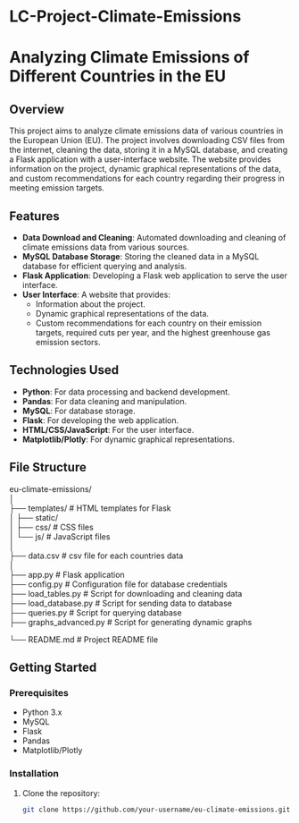 # LC-Project-Climate-Emissions
# Analyzing Climate Emissions of Different Countries in the EU

## Overview
This project aims to analyze climate emissions data of various countries in the European Union (EU). The project involves downloading CSV files from the internet, cleaning the data, storing it in a MySQL database, and creating a Flask application with a user-interface website. The website provides information on the project, dynamic graphical representations of the data, and custom recommendations for each country regarding their progress in meeting emission targets.

## Features
- **Data Download and Cleaning**: Automated downloading and cleaning of climate emissions data from various sources.
- **MySQL Database Storage**: Storing the cleaned data in a MySQL database for efficient querying and analysis.
- **Flask Application**: Developing a Flask web application to serve the user interface.
- **User Interface**: A website that provides:
  - Information about the project.
  - Dynamic graphical representations of the data.
  - Custom recommendations for each country on their emission targets, required cuts per year, and the highest greenhouse gas emission sectors.

## Technologies Used
- **Python**: For data processing and backend development.
- **Pandas**: For data cleaning and manipulation.
- **MySQL**: For database storage.
- **Flask**: For developing the web application.
- **HTML/CSS/JavaScript**: For the user interface.
- **Matplotlib/Plotly**: For dynamic graphical representations.

## File Structure
eu-climate-emissions/   
│  
├── templates/                  # HTML templates for Flask  
│
├── static/  
│   ├── css/                     # CSS files   
│   └── js/                      # JavaScript files  
│  
├── data.csv                     # csv file for each countries data  
│  
├── app.py                       # Flask application  
├── config.py                    # Configuration file for database credentials  
├── load_tables.py               # Script for downloading and cleaning data   
├── load_database.py             # Script for sending data to database  
├── queries.py                   # Script for querying database  
├── graphs_advanced.py           # Script for generating dynamic graphs  
<!--- ├── requirements.txt             # List of required Python packages --->
└── README.md                    # Project README file  

## Getting Started
### Prerequisites
- Python 3.x
- MySQL
- Flask
- Pandas
- Matplotlib/Plotly

### Installation
1. Clone the repository:
   ```bash
   git clone https://github.com/your-username/eu-climate-emissions.git
